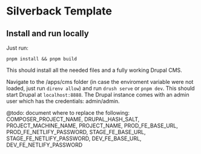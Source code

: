 # Silverback Template

## Install and run locally
Just run:
```
pnpm install && pnpm build
```
This should install all the needed files and a fully working Drupal CMS.

Navigate to the /apps/cms folder (in case the enviroment variable were not loaded, just run `direnv allow`) and run `drush serve` or `pnpm dev`. This should start Drupal at `localhost:8888`. The Drupal instance comes with an admin user which has the credentials: admin/admin.

@todo: document where to replace the following: COMPOSER_PROJECT_NAME, DRUPAL_HASH_SALT, PROJECT_MACHINE_NAME, PROJECT_NAME, PROD_FE_BASE_URL, PROD_FE_NETLIFY_PASSWORD, STAGE_FE_BASE_URL, STAGE_FE_NETLIFY_PASSWORD, DEV_FE_BASE_URL, DEV_FE_NETLIFY_PASSWORD
